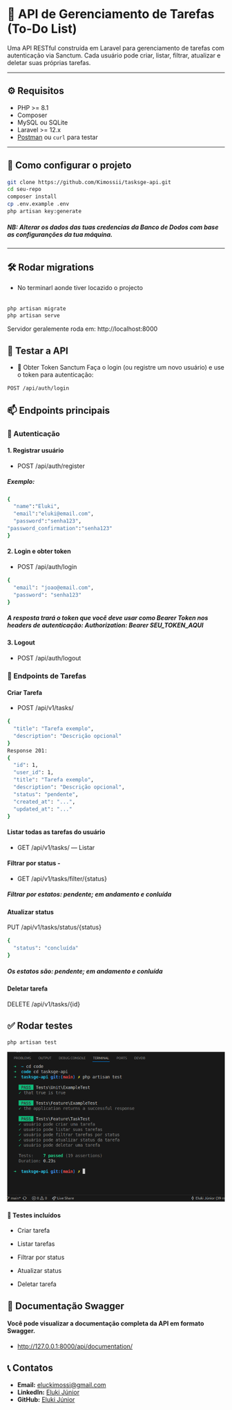 # 📌 API de Gerenciamento de Tarefas (To-Do List)

Uma API RESTful construída em Laravel para gerenciamento de tarefas com autenticação via Sanctum. Cada usuário pode criar, listar, filtrar, atualizar e deletar suas próprias tarefas.

---

## ⚙️ Requisitos

- PHP >= 8.1
- Composer
- MySQL ou SQLite
- Laravel >= 12.x
- [Postman](https://www.postman.com/) ou `curl` para testar

--- 

## 🚀 Como configurar o projeto

```bash
git clone https://github.com/Kimossii/tasksge-api.git
cd seu-repo
composer install
cp .env.example .env
php artisan key:generate
```
##### NB: Alterar os dados das tuas credencias da Banco de Dodos com base as configuranções da tua máquina.
---
## 🛠️ Rodar migrations 
* No terminarl aonde tiver locazido o projecto
```bash

php artisan migrate
php artisan serve
```
Servidor geralemente roda em: http://localhost:8000


## 🧪 Testar a API
 * 🔑 Obter Token Sanctum
Faça o login (ou registre um novo usuário) e use o token para autenticação:
```bash
POST /api/auth/login

```
## 📫 Endpoints principais

### 🔐 Autenticação
#### 1. Registrar usuário 
* POST /api/auth/register
##### Exemplo:
```bash
{
  "name":"Eluki",
  "email":"eluki@email.com",
  "password":"senha123",
"password_confirmation":"senha123"
}
```
#### 2. Login e obter token
* POST /api/auth/login
```bash
{
  "email": "joao@email.com",
  "password": "senha123"
}
```
##### A resposta trará o token que você deve usar como Bearer Token nos headers de autenticação: Authorization: Bearer SEU_TOKEN_AQUI

#### 3. Logout
* POST /api/auth/logout

### 📘 Endpoints de Tarefas

#### Criar Tarefa
* POST /api/v1/tasks/ 
```bash
{
  "title": "Tarefa exemplo",
  "description": "Descrição opcional"
}
Response 201:
{
  "id": 1,
  "user_id": 1,
  "title": "Tarefa exemplo",
  "description": "Descrição opcional",
  "status": "pendente",
  "created_at": "...",
  "updated_at": "..."
}


```

#### Listar todas as tarefas do usuário
* GET /api/v1/tasks/ — Listar 
#### Filtrar por status -
* GET /api/v1/tasks/filter/{status} 
##### Filtrar por estatos: pendente; em andamento e conluída 
#### Atualizar status
PUT /api/v1/tasks/status/{status}
```bash
{
  "status": "concluída"
}
```
##### Os estatos são: pendente; em andamento e conluída

#### Deletar tarefa
DELETE /api/v1/tasks/{id} 

## ✅ Rodar testes
```bash
php artisan test
```
![Diagrama da API](public/images/API.png)

#### 🧪 Testes incluídos
* Criar tarefa

* Listar tarefas

* Filtrar por status

* Atualizar status

* Deletar tarefa

## 📘 Documentação Swagger 
#### Você pode visualizar a documentação completa da API em formato Swagger.
* http://127.0.0.1:8000/api/documentation/

## 📞 Contatos

- **Email:** eluckimossi@gmail.com  
- **LinkedIn:** [Eluki Júnior](https://www.linkedin.com/in/eluki-baptista/)  
- **GitHub:** [Eluki Júnior](https://github.com/Kimossii)  
